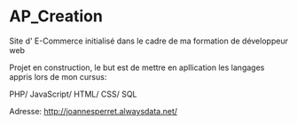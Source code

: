 # AP_Creation

Site d' E-Commerce initialisé dans le cadre de ma formation de développeur web

Projet en construction, le but est de mettre en apllication les langages appris lors de mon cursus:

PHP/ JavaScript/ HTML/ CSS/ SQL

Adresse: http://joannesperret.alwaysdata.net/


